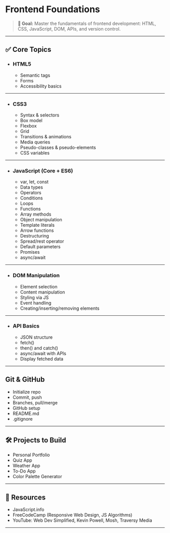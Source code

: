 # Frontend Foundations
> **🎯 Goal:** Master the fundamentals of frontend development: HTML, CSS, JavaScript, DOM, APIs, and version control.

---

## ✅ Core Topics

- ###  HTML5
	- Semantic tags
	- Forms
	- Accessibility basics

---

- ### CSS3
	- Syntax & selectors
	- Box model
	- Flexbox
	- Grid
	- Transitions & animations
	- Media queries
	- Pseudo-classes & pseudo-elements
	- CSS variables

---

- ### JavaScript (Core + ES6)
	- var, let, const
	- Data types
	- Operators
	- Conditions
	- Loops
	- Functions
	- Array methods
	- Object manipulation
	- Template literals
	- Arrow functions
	- Destructuring
	- Spread/rest operator
	- Default parameters
	- Promises
	- async/await

---

- ### DOM Manipulation
	- Element selection
	- Content manipulation
	- Styling via JS
	- Event handling
	- Creating/inserting/removing elements

---

- ### API Basics
	- JSON structure
	- fetch()
	- then() and catch()
	- async/await with APIs
	- Display fetched data

---

## Git & GitHub

- Initialize repo    
- Commit, push    
- Branches, pull/merge    
- GitHub setup    
- README.md    
- .gitignore    

---

## 🛠️ Projects to Build

- Personal Portfolio    
- Quiz App    
- Weather App    
- To-Do App    
- Color Palette Generator    

---

## 🧰 Resources

- JavaScript.info    
- FreeCodeCamp (Responsive Web Design, JS Algorithms)    
- YouTube: Web Dev Simplified, Kevin Powell, Mosh, Traversy Media

---